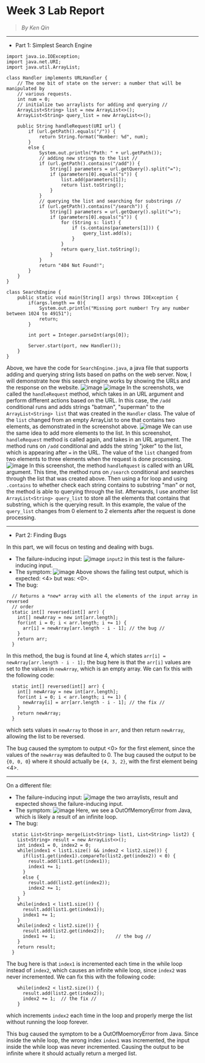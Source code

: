 # **Week 3 Lab Report**
> *By Ken Qin*
---
* Part 1: Simplest Search Engine
```
import java.io.IOException;
import java.net.URI;
import java.util.ArrayList;

class Handler implements URLHandler {
    // The one bit of state on the server: a number that will be manipulated by
    // various requests.
    int num = 0;
    // initialize two arraylists for adding and querying //
    ArrayList<String> list = new ArrayList<>();
    ArrayList<String> query_list = new ArrayList<>();

    public String handleRequest(URI url) {
        if (url.getPath().equals("/")) {
            return String.format("Number: %d", num);
        }
        else {
            System.out.println("Path: " + url.getPath());
            // adding new strings to the list //
            if (url.getPath().contains("/add")) {
                String[] parameters = url.getQuery().split("=");
                if (parameters[0].equals("s")) {
                    list.add(parameters[1]);
                    return list.toString();
                }
            }
            // querying the list and searching for substrings //
            if (url.getPath().contains("/search")) {
                String[] parameters = url.getQuery().split("=");
                if (parameters[0].equals("s")) {
                    for (String s: list) {
                        if (s.contains(parameters[1])) {
                            query_list.add(s);
                        }
                    }
                    return query_list.toString();
                }
            }
            return "404 Not Found!";
        }
    }
}

class SearchEngine {
    public static void main(String[] args) throws IOException {
        if(args.length == 0){
            System.out.println("Missing port number! Try any number between 1024 to 49151");
            return;
        }

        int port = Integer.parseInt(args[0]);

        Server.start(port, new Handler());
    }
}
```
Above, we have the code for `SearchEngine.java`, a java file that supports adding and querying string lists based on paths on the 
web server. Now, I will demonstrate how this search engine works by showing the URLs and the response on the website.
![image](sc1-week3.png)
![image](sc2-week3.png)
In the screenshots, we called the `handleRequest` method, which takes in an URL argument and perform different actions based on the URL. In this case, the `/add` conditional runs and adds strings "batman", "superman" to the `ArrayList<String> list` that was created in the `Handler` class. The value of the `list` changed from an empty ArrayList to one that contains two elements, as demonstrated in the screenshot above.
![image](sc3-week3.png)
We can use the same idea to add more elements to the list. In this screenshot, `handleRequest` method is called again, and takes in an URL argument. The method runs on `/add` conditional and adds the string "joker" to the list, which is appearing after `=` in the URL. The value of the `list` changed from two elements to three elements when the request is done processing. 
![image](sc4-week3.png)
In this screenshot, the method `handleRquest` is called with an URL argument. This time, the method runs on `/search` conditional and searches through the list that was created above. Then using a for loop and using `.contains` to whether check each string contains to substring "man" or not, the method is able to querying through the list. Afterwards, I use another list `ArrayList<String> query_list` to store all the elements that contains that substring, which is the querying result. In this example, the value of the `query_list` changes from 0 element to 2 elements after the request is done processing.

---
* Part 2: Finding Bugs

In this part, we will focus on testing and dealing with bugs.
- The failure-inducing input:
![image](input1-week3.png)
`input2` in this test is the failure-inducing input.
- The symptom:
![image](symptom1-week3.png)
Above shows the failing test output, which is expected: <4> but was: <0>.
- The bug: 
```
  // Returns a *new* array with all the elements of the input array in reversed
  // order
  static int[] reversed(int[] arr) {
    int[] newArray = new int[arr.length];
    for(int i = 0; i < arr.length; i += 1) {
      arr[i] = newArray[arr.length - i - 1]; // the bug //
    }
    return arr;
  }
  ```
In this method, the bug is found at line 4, which states `arr[i] = newArray[arr.length - i - 1];` the bug here is that the `arr[i]` values are set to the values in `newArray`, which is an empty array. We can fix this with the following code:
```
  static int[] reversed(int[] arr) {
    int[] newArray = new int[arr.length];
    for(int i = 0; i < arr.length; i += 1) {
      newArray[i] = arr[arr.length - i - 1]; // the fix //
    }
    return newArray;
  }
```
which sets values in `newArray` to those in `arr`, and then return `newArray`, allowing the list to be reversed. 

The bug caused the symptom to output <0> for the first element, since the values of the `newArray` was defaulted to 0. The bug caused the output to be `{0, 0, 0`} where it should actually be `{4, 3, 2}`, with the first element being <4>.

---

On a different file:
- The failure-inducing input: 
![image](input2-week3.png)
the two arraylists, result and expected shows the failure-inducing input.
- The symptom:
![image](symptom2-week3.png)
Here, we see a OutOfMemoryError from Java, which is likely a result of an infinite loop. 
- The bug: 
```
  static List<String> merge(List<String> list1, List<String> list2) {
    List<String> result = new ArrayList<>();
    int index1 = 0, index2 = 0;
    while(index1 < list1.size() && index2 < list2.size()) {
      if(list1.get(index1).compareTo(list2.get(index2)) < 0) {
        result.add(list1.get(index1));
        index1 += 1;
      }
      else {
        result.add(list2.get(index2));
        index2 += 1;
      }
    }
    while(index1 < list1.size()) {
      result.add(list1.get(index1));
      index1 += 1;
    }
    while(index2 < list2.size()) {
      result.add(list2.get(index2));
      index1 += 1;                      // the bug //
    }
    return result;
  }
```
The bug here is that `index1` is incremented each time in the while loop instead of `index2`, which causes an infinite while loop, since `index2` was never incremented. We can fix this with the following code: 
```
    while(index2 < list2.size()) {
      result.add(list2.get(index2));
      index2 += 1;  // the fix //
    }
```
which increments `index2` each time in the loop and properly merge the list without running the loop forever. 

This bug caused the symptom to be a OutOfMoemoryError from Java. Since inside the while loop, the wrong index `index1` was incremented, the input inside the while loop was never incremented. Causing the output to be infinite where it should actually return a merged list.
